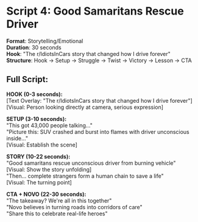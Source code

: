 # Script 4: Good Samaritans Rescue Driver

**Format**: Storytelling/Emotional  
**Duration**: 30 seconds  
**Hook**: "The r/IdiotsInCars story that changed how I drive forever"  
**Structure**: Hook → Setup → Struggle → Twist → Victory → Lesson → CTA

## Full Script:

**HOOK (0-3 seconds):**  
[Text Overlay: "The r/IdiotsInCars story that changed how I drive forever"]  
[Visual: Person looking directly at camera, serious expression]

**SETUP (3-10 seconds):**  
"This got 43,000 people talking..."  
"Picture this: SUV crashed and burst into flames with driver unconscious inside..."  
[Visual: Establish the scene]

**STORY (10-22 seconds):**  
"Good samaritans rescue unconscious driver from burning vehicle"  
[Visual: Show the story unfolding]  
"Then... complete strangers form a human chain to save a life"  
[Visual: The turning point]

**CTA + NOVO (22-30 seconds):**  
"The takeaway? We're all in this together"  
"Novo believes in turning roads into corridors of care"  
"Share this to celebrate real-life heroes"